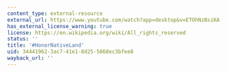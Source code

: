 ```yaml
---
content_type: external-resource
external_url: https://www.youtube.com/watch?app=desktop&v=ETOhNzBsiKA
has_external_license_warning: true
license: https://en.wikipedia.org/wiki/All_rights_reserved
status: ''
title: '#HonorNativeLand'
uid: 34441962-3ac7-41e1-8d25-5868ec3bfee8
wayback_url: ''
---
```

